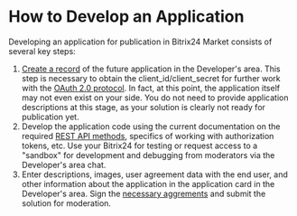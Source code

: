 # How to Develop an Application

Developing an application for publication in Bitrix24 Market consists of several key steps:

1. [Create a record](./how-to-add-app.md) of the future application in the Developer's area. This step is necessary to obtain the client_id/client_secret for further work with the [OAuth 2.0 protocol](../../api-reference/oauth/index.md). In fact, at this point, the application itself may not even exist on your side. You do not need to provide application descriptions at this stage, as your solution is clearly not ready for publication yet.
2. Develop the application code using the current documentation on the required [REST API methods](../../api-reference/index.md), specifics of working with authorization tokens, etc. Use your Bitrix24 for testing or request access to a "sandbox" for development and debugging from moderators via the Developer's area chat.
3. Enter descriptions, images, user agreement data with the end user, and other information about the application in the application card in the Developer's area. Sign the [necessary aggrements](../agreements.md) and submit the solution for moderation.